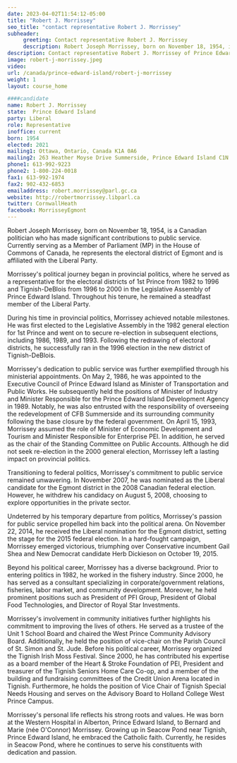 ```yaml
---
date: 2023-04-02T11:54:12-05:00
title: "Robert J. Morrissey"
seo_title: "contact representative Robert J. Morrissey"
subheader:
     greeting: Contact representative Robert J. Morrissey
     description: Robert Joseph Morrissey, born on November 18, 1954, is a Canadian politician who has made significant contributions to public service. Currently serving as a Member of Parliament (MP) in the House of Commons of Canada, he represents the electoral district of Egmont and is affiliated with the Liberal Party.
description: Contact representative Robert J. Morrissey of Prince Edward Island. Contact information for Robert J. Morrissey includes email address, phone number, and mailing address.
image: robert-j-morrissey.jpeg
video:
url: /canada/prince-edward-island/robert-j-morrissey
weight: 1
layout: course_home

####candidate
name: Robert J. Morrissey
state:	Prince Edward Island
party: Liberal
role: Representative
inoffice: current
born: 1954
elected: 2021
mailing1: Ottawa, Ontario, Canada K1A 0A6
mailing2: 263 Heather Moyse Drive Summerside, Prince Edward Island C1N 5P1
phone1: 613-992-9223
phone2: 1-800-224-0018
fax1: 613-992-1974
fax2: 902-432-6853
emailaddress: robert.morrissey@parl.gc.ca
website: http://robertmorrissey.libparl.ca
twitter: CornwallHeath
facebook: MorrisseyEgmont
---
```


Robert Joseph Morrissey, born on November 18, 1954, is a Canadian politician who has made significant contributions to public service. Currently serving as a Member of Parliament (MP) in the House of Commons of Canada, he represents the electoral district of Egmont and is affiliated with the Liberal Party.

Morrissey's political journey began in provincial politics, where he served as a representative for the electoral districts of 1st Prince from 1982 to 1996 and Tignish-DeBlois from 1996 to 2000 in the Legislative Assembly of Prince Edward Island. Throughout his tenure, he remained a steadfast member of the Liberal Party.

During his time in provincial politics, Morrissey achieved notable milestones. He was first elected to the Legislative Assembly in the 1982 general election for 1st Prince and went on to secure re-election in subsequent elections, including 1986, 1989, and 1993. Following the redrawing of electoral districts, he successfully ran in the 1996 election in the new district of Tignish-DeBlois.

Morrissey's dedication to public service was further exemplified through his ministerial appointments. On May 2, 1986, he was appointed to the Executive Council of Prince Edward Island as Minister of Transportation and Public Works. He subsequently held the positions of Minister of Industry and Minister Responsible for the Prince Edward Island Development Agency in 1989. Notably, he was also entrusted with the responsibility of overseeing the redevelopment of CFB Summerside and its surrounding community following the base closure by the federal government. On April 15, 1993, Morrissey assumed the role of Minister of Economic Development and Tourism and Minister Responsible for Enterprise PEI. In addition, he served as the chair of the Standing Committee on Public Accounts. Although he did not seek re-election in the 2000 general election, Morrissey left a lasting impact on provincial politics.

Transitioning to federal politics, Morrissey's commitment to public service remained unwavering. In November 2007, he was nominated as the Liberal candidate for the Egmont district in the 2008 Canadian federal election. However, he withdrew his candidacy on August 5, 2008, choosing to explore opportunities in the private sector.

Undeterred by his temporary departure from politics, Morrissey's passion for public service propelled him back into the political arena. On November 22, 2014, he received the Liberal nomination for the Egmont district, setting the stage for the 2015 federal election. In a hard-fought campaign, Morrissey emerged victorious, triumphing over Conservative incumbent Gail Shea and New Democrat candidate Herb Dickieson on October 19, 2015.

Beyond his political career, Morrissey has a diverse background. Prior to entering politics in 1982, he worked in the fishery industry. Since 2000, he has served as a consultant specializing in corporate/government relations, fisheries, labor market, and community development. Moreover, he held prominent positions such as President of PFI Group, President of Global Food Technologies, and Director of Royal Star Investments.

Morrissey's involvement in community initiatives further highlights his commitment to improving the lives of others. He served as a trustee of the Unit 1 School Board and chaired the West Prince Community Advisory Board. Additionally, he held the position of vice-chair on the Parish Council of St. Simon and St. Jude. Before his political career, Morrissey organized the Tignish Irish Moss Festival. Since 2000, he has contributed his expertise as a board member of the Heart & Stroke Foundation of PEI, President and treasurer of the Tignish Seniors Home Care Co-op, and a member of the building and fundraising committees of the Credit Union Arena located in Tignish. Furthermore, he holds the position of Vice Chair of Tignish Special Needs Housing and serves on the Advisory Board to Holland College West Prince Campus.

Morrissey's personal life reflects his strong roots and values. He was born at the Western Hospital in Alberton, Prince Edward Island, to Bernard and Marie (née O'Connor) Morrissey. Growing up in Seacow Pond near Tignish, Prince Edward Island, he embraced the Catholic faith. Currently, he resides in Seacow Pond, where he continues to serve his constituents with dedication and passion.
